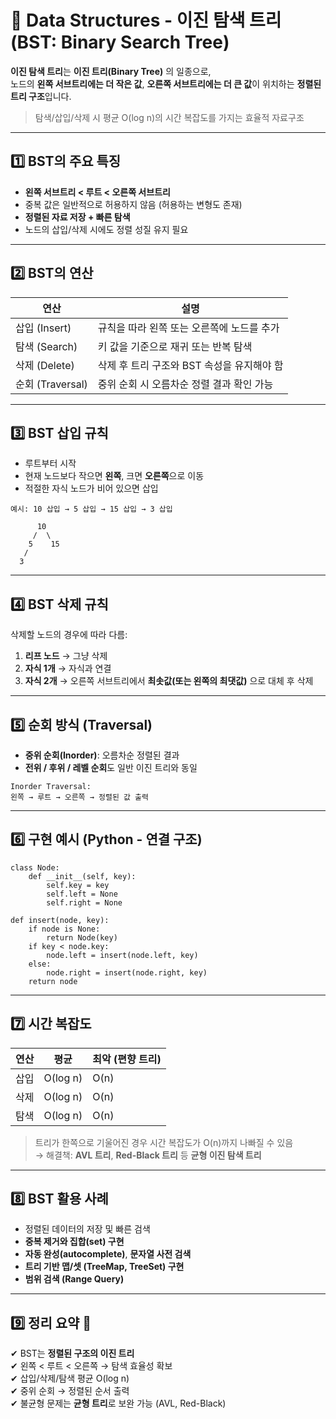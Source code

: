 # 🌲 Data Structures - 이진 탐색 트리 (BST: Binary Search Tree)

**이진 탐색 트리**는 **이진 트리(Binary Tree)** 의 일종으로,  
노드의 **왼쪽 서브트리에는 더 작은 값**, **오른쪽 서브트리에는 더 큰 값**이 위치하는 **정렬된 트리 구조**입니다.

> 탐색/삽입/삭제 시 평균 O(log n)의 시간 복잡도를 가지는 효율적 자료구조

---

## 1️⃣ BST의 주요 특징

- **왼쪽 서브트리 < 루트 < 오른쪽 서브트리**
- 중복 값은 일반적으로 허용하지 않음 (허용하는 변형도 존재)
- **정렬된 자료 저장 + 빠른 탐색**
- 노드의 삽입/삭제 시에도 정렬 성질 유지 필요

---

## 2️⃣ BST의 연산

| 연산         | 설명                                        |
|--------------|---------------------------------------------|
| 삽입 (Insert) | 규칙을 따라 왼쪽 또는 오른쪽에 노드를 추가   |
| 탐색 (Search) | 키 값을 기준으로 재귀 또는 반복 탐색        |
| 삭제 (Delete) | 삭제 후 트리 구조와 BST 속성을 유지해야 함  |
| 순회 (Traversal) | 중위 순회 시 오름차순 정렬 결과 확인 가능 |

---

## 3️⃣ BST 삽입 규칙

- 루트부터 시작
- 현재 노드보다 작으면 **왼쪽**, 크면 **오른쪽**으로 이동
- 적절한 자식 노드가 비어 있으면 삽입

```
예시: 10 삽입 → 5 삽입 → 15 삽입 → 3 삽입

      10
     /  \
    5    15
   /
  3
```

---

## 4️⃣ BST 삭제 규칙

삭제할 노드의 경우에 따라 다름:

1. **리프 노드** → 그냥 삭제  
2. **자식 1개** → 자식과 연결  
3. **자식 2개** → 오른쪽 서브트리에서 **최솟값(또는 왼쪽의 최댓값)** 으로 대체 후 삭제

---

## 5️⃣ 순회 방식 (Traversal)

- **중위 순회(Inorder)**: 오름차순 정렬된 결과
- **전위 / 후위 / 레벨 순회**도 일반 이진 트리와 동일

```
Inorder Traversal:
왼쪽 → 루트 → 오른쪽 → 정렬된 값 출력
```

---

## 6️⃣ 구현 예시 (Python - 연결 구조)

```
class Node:
    def __init__(self, key):
        self.key = key
        self.left = None
        self.right = None

def insert(node, key):
    if node is None:
        return Node(key)
    if key < node.key:
        node.left = insert(node.left, key)
    else:
        node.right = insert(node.right, key)
    return node
```

---

## 7️⃣ 시간 복잡도

| 연산     | 평균       | 최악 (편향 트리) |
|----------|------------|------------------|
| 삽입     | O(log n)   | O(n)             |
| 삭제     | O(log n)   | O(n)             |
| 탐색     | O(log n)   | O(n)             |

> 트리가 한쪽으로 기울어진 경우 시간 복잡도가 O(n)까지 나빠질 수 있음  
> → 해결책: **AVL 트리**, **Red-Black 트리** 등 **균형 이진 탐색 트리**

---

## 8️⃣ BST 활용 사례

- 정렬된 데이터의 저장 및 빠른 검색
- **중복 제거와 집합(set) 구현**
- **자동 완성(autocomplete)**, **문자열 사전 검색**
- **트리 기반 맵/셋 (TreeMap, TreeSet) 구현**
- **범위 검색 (Range Query)**

---

## 9️⃣ 정리 요약 🎯

✔ BST는 **정렬된 구조의 이진 트리**  
✔ 왼쪽 < 루트 < 오른쪽 → 탐색 효율성 확보  
✔ 삽입/삭제/탐색 평균 O(log n)  
✔ 중위 순회 → 정렬된 순서 출력  
✔ 불균형 문제는 **균형 트리**로 보완 가능 (AVL, Red-Black)
